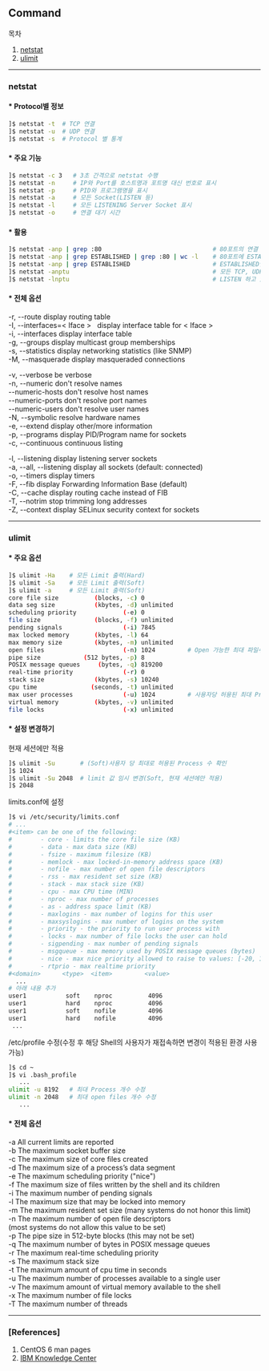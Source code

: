 ## Command

목차

1. [netstat](#netstat)
1. [ulimit](#ulimit)

* * *

### netstat

#### * Protocol별 정보

```bash
]$ netstat -t  # TCP 연결
]$ netstat -u  # UDP 연결
]$ netstat -s  # Protocol 별 통계
```

#### * 주요 기능

```bash
]$ netstat -c 3   # 3초 간격으로 netstat 수행
]$ netstat -n     # IP와 Port를 호스트명과 포트명 대신 번호로 표시
]$ netstat -p     # PID와 프로그램명을 표시
]$ netstat -a     # 모든 Socket(LISTEN 등)
]$ netstat -l     # 모든 LISTENING Server Socket 표시
]$ netstat -o     # 연결 대기 시간
```

#### * 활용

```bash
]$ netstat -anp | grep :80                               # 80포트의 연결 상태
]$ netstat -anp | grep ESTABLISHED | grep :80 | wc -l    # 80포트에 ESTABLISHED된 연결 개수
]$ netstat -anp | grep ESTABLISHED                       # ESTABLISHED인 모든 연결
]$ netstat -anptu                                        # 모든 TCP, UDP 연결
]$ netstat -lnptu                                        # LISTEN 하고 있는 모든 TCP, UDP 연결
```

#### * 전체 옵션

-r, --route              display routing table  
-I, --interfaces=< Iface >   display interface table for < Iface >  
-i, --interfaces           display interface table  
-g, --groups               display multicast group memberships  
-s, --statistics           display networking statistics (like SNMP)  
-M, --masquerade           display masqueraded connections  

-v, --verbose              be verbose  
-n, --numeric              don't resolve names  
--numeric-hosts            don't resolve host names  
--numeric-ports            don't resolve port names  
--numeric-users            don't resolve user names  
-N, --symbolic             resolve hardware names  
-e, --extend               display other/more information  
-p, --programs             display PID/Program name for sockets  
-c, --continuous           continuous listing  

-l, --listening            display listening server sockets  
-a, --all, --listening     display all sockets (default: connected)  
-o, --timers               display timers  
-F, --fib                  display Forwarding Information Base (default)  
-C, --cache                display routing cache instead of FIB  
-T, --notrim               stop trimming long addresses  
-Z, --context              display SELinux security context for sockets  

* * *

### ulimit

#### * 주요 옵션

```bash
]$ ulimit -Ha    # 모든 Limit 출력(Hard)
]$ ulimit -Sa    # 모든 Limit 출력(Soft)
]$ ulimit -a     # 모든 Limit 출력(Soft)
core file size          (blocks, -c) 0
data seg size           (kbytes, -d) unlimited
scheduling priority             (-e) 0
file size               (blocks, -f) unlimited
pending signals                 (-i) 7845
max locked memory       (kbytes, -l) 64
max memory size         (kbytes, -m) unlimited
open files                      (-n) 1024         # Open 가능한 최대 파일수
pipe size            (512 bytes, -p) 8
POSIX message queues     (bytes, -q) 819200
real-time priority              (-r) 0
stack size              (kbytes, -s) 10240
cpu time               (seconds, -t) unlimited
max user processes              (-u) 1024         # 사용자당 허용된 최대 Process 수
virtual memory          (kbytes, -v) unlimited
file locks                      (-x) unlimited
```

#### * 설정 변경하기

현재 세션에만 적용

```bash
]$ ulimit -Su       # (Soft)사용자 당 최대로 허용된 Process 수 확인
]$ 1024
]$ ulimit -Su 2048  # limit 값 임시 변경(Soft, 현재 세션에만 적용)
]$ 2048
```

limits.conf에 설정

```bash
]$ vi /etc/security/limits.conf
# ...
#<item> can be one of the following:
#        - core - limits the core file size (KB)
#        - data - max data size (KB)
#        - fsize - maximum filesize (KB)
#        - memlock - max locked-in-memory address space (KB)
#        - nofile - max number of open file descriptors
#        - rss - max resident set size (KB)
#        - stack - max stack size (KB)
#        - cpu - max CPU time (MIN)
#        - nproc - max number of processes
#        - as - address space limit (KB)
#        - maxlogins - max number of logins for this user
#        - maxsyslogins - max number of logins on the system
#        - priority - the priority to run user process with
#        - locks - max number of file locks the user can hold
#        - sigpending - max number of pending signals
#        - msgqueue - max memory used by POSIX message queues (bytes)
#        - nice - max nice priority allowed to raise to values: [-20, 19]
#        - rtprio - max realtime priority
#<domain>      <type>  <item>         <value>
  ...
# 아래 내용 추가
user1           soft    nproc          4096
user1           hard    nproc          4096
user1           soft    nofile         4096
user1           hard    nofile         4096
 ...
```

/etc/profile 수정(수정 후 해당 Shell의 사용자가 재접속하면 변경이 적용된 환경 사용 가능)

```bash
]$ cd ~
]$ vi .bash_profile
   ...
ulimit -u 8192   # 최대 Process 개수 수정
ulimit -n 2048   # 최대 open files 개수 수정
   ...
```

####

#### * 전체 옵션

-a All current limits are reported  
-b The maximum socket buffer size  
-c The maximum size of core files created  
-d The maximum size of a process’s data segment  
-e The maximum scheduling priority ("nice")  
-f The maximum size of files written by the shell and its children  
-i The maximum number of pending signals  
-l The maximum size that may be locked into memory  
-m The maximum resident set size (many systems do not honor this limit)  
-n The maximum number of open file descriptors  
(most systems do not allow this value to be set)  
-p The pipe size in 512-byte blocks (this may not be set)  
-q The maximum number of bytes in POSIX message queues  
-r The maximum real-time scheduling priority  
-s The maximum stack size  
-t The maximum amount of cpu time in seconds  
-u The maximum number of processes available to a single user  
-v The maximum amount of virtual memory available to the shell  
-x The maximum number of file locks  
-T The maximum number of threads

* * *

### [References]

1. CentOS 6 man pages
1. [IBM Knowledge Center](https://www.ibm.com/support/knowledgecenter/ko/SSYKE2_7.0.0/com.ibm.java.lnx.70.doc/user/ulimits.html)
